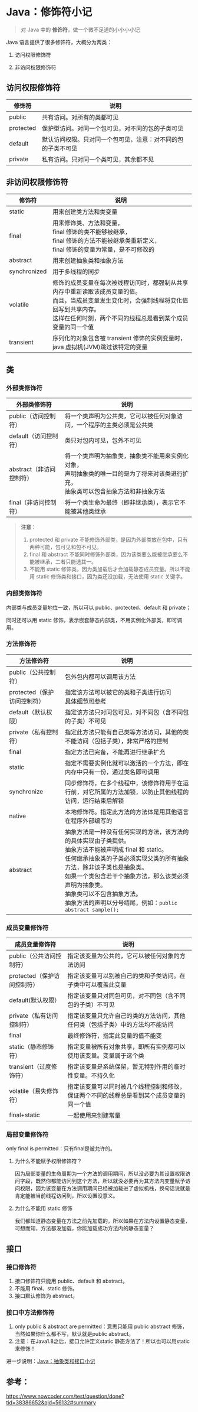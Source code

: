 # Java：修饰符小记

> 对 Java 中的 **修饰符**，做一个微不足道的小小小小记

Java 语言提供了很多修饰符，大概分为两类： 

1. 访问权限修饰符 

2. 非访问权限修饰符

## 访问权限修饰符

| 修饰符    | 说明                                                         |
| --------- | ------------------------------------------------------------ |
| public    | 共有访问。对所有的类都可见                                   |
| protected | 保护型访问。对同一个包可见，对不同的包的子类可见             |
| default   | 默认访问权限。只对同一个包可见，注意：对不同的包的子类不可见 |
| private   | 私有访问。只对同一个类可见，其余都不见                       |

## 非访问权限修饰符

| 修饰符       | 说明                                                         |
| ------------ | ------------------------------------------------------------ |
| static       | 用来创建类方法和类变量                                       |
| final        | 用来修饰类、方法和变量，<br />final 修饰的类不能够被继承，<br />final 修饰的方法不能被继承类重新定义，<br />final 修饰的变量为常量，是不可修改的 |
| abstract     | 用来创建抽象类和抽象方法                                     |
| synchronized | 用于多线程的同步                                             |
| volatile     | 修饰的成员变量在每次被线程访问时，都强制从共享内存中重新读取该成员变量的值。<br />而且，当成员变量发生变化时，会强制线程将变化值回写到共享内存。<br />这样在任何时刻，两个不同的线程总是看到某个成员变量的同一个值 |
| transient    | 序列化的对象包含被 transient 修饰的实例变量时，java 虚拟机(JVM)跳过该特定的变量 |

## 类

### 外部类修饰符

| 外部类修饰符             | 说明                                                         |
| ------------------------ | ------------------------------------------------------------ |
| public（访问控制符）     | 将一个类声明为公共类，它可以被任何对象访问，一个程序的主类必须是公共类 |
| default（访问控制符）    | 类只对包内可见，包外不可见                                   |
| abstract（非访问控制符） | 将一个类声明为抽象类，抽象类不能用来实例化对象，<br />声明抽象类的唯一目的是为了将来对该类进行扩充，<br />抽象类可以包含抽象方法和非抽象方法 |
| final（非访问控制符）    | 将一个类生命为最终（即非继承类），表示它不能被其他类继承     |

> **注意**： 
>
> 1. protected 和 private 不能修饰外部类，是因为外部类放在包中，只有两种可能，包可见和包不可见。
> 2. final 和 abstract 不能同时修饰外部类，因为该类要么能被继承要么不能被继承，二者只能选其一。 
> 3. 不能用 static 修饰类，因为类加载后才会加载静态成员变量。所以不能用 static 修饰类和接口，因为类还没加载，无法使用 static 关键字。

### 内部类修饰符

内部类与成员变量地位一致，所以可以 public、protected、default 和 private；

同时还可以用 static 修饰，表示嵌套静态内部类，不用实例化外部类，即可调用。

### 方法修饰符

| **方法修饰符**              | 说明                                                         |
| --------------------------- | ------------------------------------------------------------ |
| public（公共控制符）        | 包外包内都可以调用该方法                                     |
| protected（保护访问控制符） | 指定该方法可以被它的类和子类进行访问<br />[具体细节可参考](http://blog.csdn.net/dawn_after_dark/article/details/74453915) |
| default（默认权限）         | 指定该方法只对同包可见，对不同包（含不同包的子类）不可见     |
| private（私有控制符）       | 指定此方法只能有自己类等方法访问，其他的类不能访问（包括子类），非常严格的控制 |
| final                       | 指定方法已完备，不能再进行继承扩充                           |
| static                      | 指定不需要实例化就可以激活的一个方法，即在内存中只有一份，通过类名即可调用 |
| synchronize                 | 同步修饰符，在多个线程中，该修饰符用于在运行前，对它所属的方法加锁，以防止其他线程的访问，运行结束后解锁 |
| native                      | 本地修饰符。指定此方法的方法体是用其他语言在程序外部编写的   |
| abstract                    | 抽象方法是一种没有任何实现的方法，该方法的的具体实现由子类提供。<br />抽象方法不能被声明成 final 和 static。 <br />任何继承抽象类的子类必须实现父类的所有抽象方法，除非该子类也是抽象类。 <br />如果一个类包含若干个抽象方法，那么该类必须声明为抽象类。<br />抽象类可以不包含抽象方法。 <br />抽象方法的声明以分号结尾，例如：`public abstract sample();` |

### 成员变量修饰符

| **成员变量修饰符**          | 说明                                                         |
| --------------------------- | ------------------------------------------------------------ |
| public（公共访问控制符）    | 指定该变量为公共的，它可以被任何对象的方法访问               |
| protected（保护访问控制符） | 指定该变量可以别被自己的类和子类访问。在子类中可以覆盖此变量 |
| default(默认权限）          | 指定该变量只对同包可见，对不同包（含不同包的子类）不可见     |
| private（私有访问控制符）   | 指定该变量只允许自己的类的方法访问，其他任何类（包括子类）中的方法均不能访问 |
| final                       | 最终修饰符，指定此变量的值不能变                             |
| static（静态修饰符）        | 指定变量被所有对象共享，即所有实例都可以使用该变量。变量属于这个类 |
| transient（过度修饰符）     | 指定该变量是系统保留，暂无特别作用的临时性变量。不持久化     |
| volatile（易失修饰符）      | 指定该变量可以同时被几个线程控制和修改，保证两个不同的线程总是看到某个成员变量的同一个值 |
| final+static                | 一起使用来创建常量                                           |

### 局部变量修饰符

only final is permitted：只有final是被允许的。

1. 为什么不能赋予权限修饰符？ 

   因为局部变量的生命周期为一个方法的调用期间，所以没必要为其设置权限访问字段，既然你都能访问到这个方法，所以就没必要再为其方法内变量赋予访问权限，因为该变量在方法调用期间已经被加载进了虚拟机栈，换句话说就是肯定能被当前线程访问到，所以设置没意义。 

2. 为什么不能用 static 修饰 

   我们都知道静态变量在方法之前先加载的，所以如果在方法内设置静态变量，可想而知，方法都没加载，你能加载成功方法内的静态变量？

## 接口

### 接口修饰符

1. 接口修饰符只能用 public、default 和 abstract。 
2. 不能用 final、static 修饰。
3. 接口默认修饰为 abstract。

### 接口中方法修饰符

1. only public & abstract are permitted：意思只能用 public abstract 修饰，当然如果你什么都不写，默认就是public abstract。 
2. 注意：在Java1.8之后，接口允许定义static 静态方法了！所以也可以用static来修饰！

进一步说明：[Java：抽象类和接口小记](https://www.cnblogs.com/zhuchengchao/p/14293052.html)

## 参考：

https://www.nowcoder.com/test/question/done?tid=38386652&qid=56132#summary

